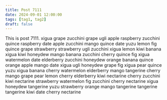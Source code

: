 ```yaml
---
title: Post 7111
date: 2024-09-01 12:00:00
tags: [tag1, tag2]
draft: false
---
```

This is post 7111.
xigua
grape
zucchini
grape
ugli
apple
raspberry
zucchini
quince
raspberry
date
apple
zucchini
mango
quince
date
yuzu
lemon
fig
quince
grape
strawberry
strawberry
ugli
zucchini
xigua
lemon
kiwi
banana
xigua
kiwi
honeydew
mango
banana
zucchini
cherry
quince
fig
xigua
watermelon
date
elderberry
zucchini
honeydew
orange
banana
quince
orange
apple
mango
date
xigua
ugli
honeydew
grape
fig
xigua
pear
quince
yuzu
xigua
banana
cherry
watermelon
elderberry
mango
tangerine
cherry
mango
grape
pear
lemon
cherry
elderberry
kiwi
nectarine
cherry
zucchini
kiwi
nectarine
strawberry
watermelon
fig
zucchini
cherry
nectarine
xigua
honeydew
tangerine
yuzu
strawberry
orange
mango
tangerine
tangerine
tangerine
kiwi
date
cherry
nectarine
